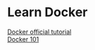 # Learn Docker
[Docker official tutorial](https://docker-curriculum.com/)  
[Docker 101](https://www.docker.com/101-tutorial/)  